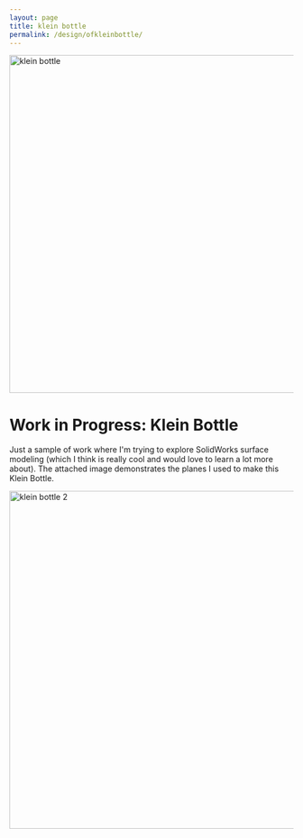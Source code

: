 ```yaml
---
layout: page
title: klein bottle
permalink: /design/ofkleinbottle/
---
```

<img src="../../assets/images/klein+bottle+wo+planes.png" alt="klein bottle" width="600"/>

# Work in Progress: Klein Bottle

Just a sample of work where I'm trying to explore SolidWorks surface modeling (which I think is really cool and would love to learn a lot more about). The attached image demonstrates the planes I used to make this Klein Bottle.

<img src="../../assets/images/kleinbottle+planes.jpg" alt="klein bottle 2" width="600"/>